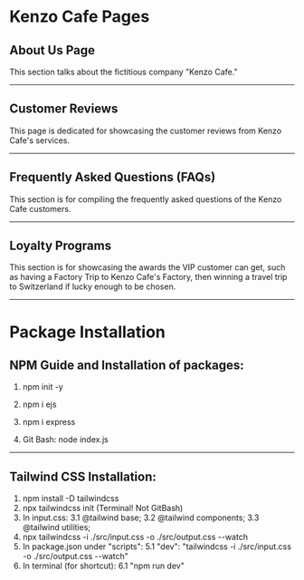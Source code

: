 # Kenzo Cafe Pages

## About Us Page

This section talks about the fictitious company "Kenzo Cafe."

---

## Customer Reviews

This page is dedicated for showcasing the customer reviews from Kenzo Cafe's services.

---

## Frequently Asked Questions (FAQs)

This section is for compiling the frequently asked questions of the Kenzo Cafe customers.

---

## Loyalty Programs

This section is for showcasing the awards the VIP customer can get, such as having a Factory Trip to Kenzo Cafe's Factory, then winning a travel trip to Switzerland if lucky enough to be chosen.

---

# Package Installation

## NPM Guide and Installation of packages:

1. npm init -y
2. npm i ejs
3. npm i express

4. Git Bash: node index.js

---

## Tailwind CSS Installation:

1. npm install -D tailwindcss
2. npx tailwindcss init (Terminal! Not GitBash)
3. In input.css:
    3.1 @tailwind base;
    3.2 @tailwind components;
    3.3 @tailwind utilities;
4. npx tailwindcss -i ./src/input.css -o ./src/output.css --watch
5. In package.json under "scripts":
    5.1 "dev": "tailwindcss -i ./src/input.css -o ./src/output.css --watch"
6. In terminal (for shortcut):
    6.1 "npm run dev"